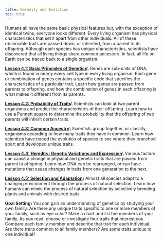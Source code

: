 ```yaml
---
title: Heredity and Evolution
toc: true
---
```

Humans all have the same basic physical features but, with the exception of identical twins, everyone looks different. Every living organism has physical characteristics that set it apart from other individuals. All of these observable traits are passed down, or inherited, from a parent to its offspring. Although each species has unique characteristics, scientists have discovered that all living things share common ancestors. In fact, all life on Earth can be traced back to a single organism.

**[Lesson 4.1: Basic Principles of Genetics](lesson-4.1)**\\
Genes are sub-units of DNA, which is found in nearly every cell type in every living organism. Each gene or combination of genes contains a specific code that specifies the characteristics of a particular trait. Learn how genes are passed from parents to offspring, and how the combination of genes in each offspring is what makes it different from its parents.

**[Lesson 4.2: Probability of Traits](lesson-4.2)**\\
Scientists can look at two parent organisms and predict the characteristics of their offspring. Learn how to use a Punnett square to determine the probability that the offspring of two parents will inherit certain traits.

**[Lesson 4.3: Common Ancestry](lesson-4.3)**\\
Scientists group together, or classify, organisms according to how many traits they have in common. Learn how scientists have traced the evolution of species to see where they branched apart and developed unique traits.

**[Lesson 4.4: Heredity: Genetic Variations and Expression](lesson-4.4)**\\
Various factors can cause a change in physical and genetic traits that are passed from parent to offspring. Learn how DNA can be rearranged, or can have mutations that cause changes in traits from one generation to the next.

**[Lesson 4.5: Selection and Adaptation](lesson-4.5)**\\
Almost all species adapt to a changing environment through the process of natural selection. Learn how humans can mimic the process of natural selection by selectively breeding plants and animals with desired traits.

**Goal Setting**\\
You can gain an understanding of genetics by studying your own family. Are there any unique traits specific to one or more members of your family, such as eye color? Make a chart and list the members of your family. As you read, choose or investigate four traits that interest you. Compare each family member and describe that trait for each individual. Are there traits common to all family members? Are some traits unique to one individual?